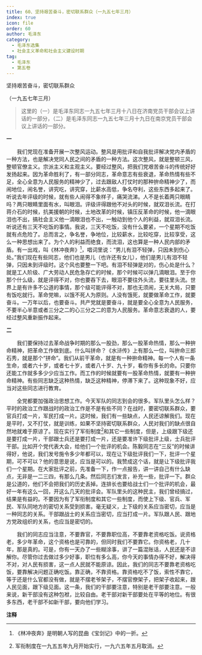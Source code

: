 ```yaml
---
title: 60、坚持艰苦奋斗，密切联系群众（一九五七年三月）
index: true
icon: file
order: 60
author: 毛泽东
category:
  - 毛泽东选集
  - 社会主义革命和社会主义建设时期
tag:
  - 毛泽东
  - 第五卷
---
```


坚持艰苦奋斗，密切联系群众

（一九五七年三月）

>这里的（一）是毛泽东同志一九五七年三月十八日在济南党员干部会议上讲话的一部分，（二）是毛泽东同志一九五七年三月十九日在南京党员干部会议上讲话的一部分。

**一**  

　　我们党现在准备开展一次整风运动。整风是用批评和自我批评解决党内矛盾的一种方法，也是解决党同人民之间的矛盾的一种方法。这次整风，就是整顿三风，整顿官僚主义。宗派主义和主观主义。要经过整风，把我们党艰苦奋斗的传统好好发扬起来。因为革命胜利了，有一部分同志，革命意志有些衰退，革命热情有些不足，全心全意为人民服务的精神少了，过去跟敌人打仗时的那种拚命精神少了，而闹地位，闹名誉，讲究吃，讲究穿，比薪水高低，争名夺利，这些东西多起来了。听说去年评级的时候，就有些人闹得不象样子，痛哭流涕。人不是长着两只眼睛吗？两只眼睛里面有水，叫眼泪。评级评得跟他不对头的时候，就双泪长流。在打蒋介石的时候，抗美援朝的时候，土地改革的时候，镇压反革命的时候，他一滴眼泪也不出，搞社会主义他一滴眼泪也不出，一触动到他个人的利益，就双泪长流。听说还有三天不吃饭的事情。我说，三天不吃饭，没有什么要紧，一个星期不吃饭就有点危险了。总而言之，争名誉，争地位，比较薪水，比较吃穿，比较享受，这么一种思想出来了。为个人的利益而绝食，而流泪，这也算是一种人民内部的矛盾。有一出戏，叫《林冲夜奔》[^1]，唱词里说：“男儿有泪不轻弹，只因未到伤心处。”我们现在有些同志，他们也是男儿（也许还有女儿），他们是男儿有泪不轻弹，只因未到评级时。这个风也要整一下吧。有泪不轻弹是对的，伤心处是什么？就是工人阶级、广大劳动人民危急存亡的时候，那个时候可以弹几滴眼泪。至于你那个什么级，就是评得不对，你也要吞下去，眼泪不要往外头流，要往里头流。世界上是有许多不公道的事情，那个级可能评得不对，那也无须闹，无关大局，只要有饭吃就行。革命党嘛，以饿不死人为原则。人没有饿死，就要做革命工作，就要奋斗。一万年以后，也要奋斗。共产党就是要奋斗，就是要全心全意为人民服务，不要半心半意或者三分之二的心三分之二的意为人民服务。革命意志衰退的人，要经过整风重新振作起来。

**二**  

　　我们要保持过去革命战争时期的那么一股劲，那么一股革命热情，那么一种拚命精神，把革命工作做到底。什么叫拼命？《水浒传》上有那么一位，叫拚命三郎石秀，就是那个“拼命”。我们从前干革命，就是有一种拚命精神。每一个人有一条生命，或者六十岁，或者七十岁，或者八十岁、九十岁，看你有多长的命。只要你还能工作就多多少少应当工作。而工作的时候就要有一股革命热情，就要有一种拚命精神。有些同志缺乏这种热情，缺乏这种精神，停滞下来了。这种现象不好，应当对这些同志进行教育。

　　全党都要加强政治思想工作。今天军队的同志到会的很多。军队里头怎么样？平时的政治工作跟战时的政治工作是不是有些不同？在战时，要密切联系群众，要官兵打成一片，军民打成一片。这时候，我们有一些缺点，人民还谅解我们。现在是平时，又不打仗，就是训练，如果不坚持密切联系群众，人民对我们的缺点很自然地就难于原谅了。现在实行了军衔制度[^2]和其它一些制度，但是，上级跟下级还是要打成一片，干部跟士兵还是要打成一片，还是要准许下级批评上级，士兵批评干部。比如开个党代表大会，给他们一个批评的机会。陈毅同志在“三反”的时候讲得好，他说，我们发号施令多少年都可以，现在让下级批评我们一下，批评一个星期，可不可以？他的意思是说，应当是可以的。我赞成这个话，就是让下级批评我们一个星期。在大家批评之前，先准备一下，作一点报告，讲一讲自己有什么缺点，无非是一二三四，有那么几条。然后同志们发言，补充一些，批评一下。群众是公道的，他们不会把我们的历史丢掉。连排长也要给战士们一个批评的机会，最好一年有这么一回，开这么几天的批评会。军队里头的这种民主，我们曾经搞过，结果是有益的。不要因为有了军衔制度和其它一些制度，而使上下级、官兵、军民、军队同地方的密切关系受到损害。毫无疑义，上下级的关系应当密切，应当是一种同志的关系。干部跟战士的关系应当密切，应当打成一片。军队跟人民、跟地方党政组织的关系，也应当是密切的。

　　我们的同志应当注意，不要靠官，不要靠职位高，不要靠老资格吃饭。说资格老，多少年革命，这个资格也是可靠的，但同时我们不要靠它。你资格老，几十年，那是真的。可是，你有一天办了一些糊涂事，讲了一篇混账话，人民还是不谅解你。尽管你过去做过多少好事，职位有多么高，你今天的事情办得不好，解决得不对，对人民有损害，这一点人民就不能原谅。因此，我们的同志不要靠老资格吃饭，要靠解决问题正确吃饭。靠正确，不靠资格。靠资格吃不了饭，索性不靠它，等于还是什么官都没有做，就是不摆老爷架子，不摆官僚架子，把架子收起来，跟人民见面，跟下级见面。这一条，我们的干部要注意，特别是老干部要注意。一般来说，新干部没有这种包袱，比较自由。老干部对新干部要处在平等的地位。有很多东西，老干部不如新干部，要向他们学习。

**注释**  

[^1]:《林冲夜奔》是明朝人写的昆曲《宝剑记》中的一折。

[^2]: 军衔制度在一九五五年九月开始实行，一九六五年五月取消。
